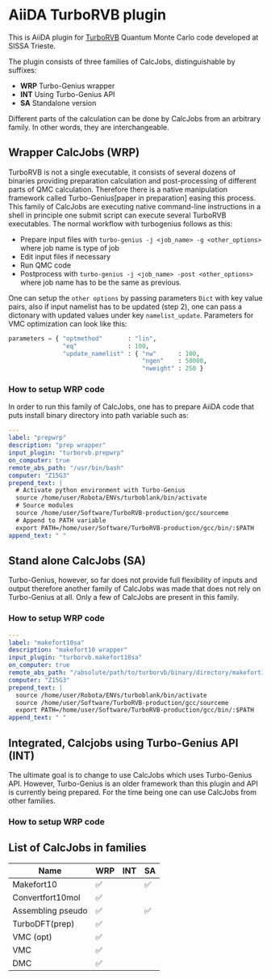 # AiiDA TurboRVB plugin

This is AiiDA plugin for [TurboRVB] Quantum Monte Carlo code developed at SISSA Trieste.

The plugin consists of three families of CalcJobs, distinguishable by suffixes:

 - **WRP** Turbo-Genius wrapper
 - **INT** Using Turbo-Genius API
 - **SA** Standalone version

Different parts of the calculation can be done by CalcJobs from an arbitrary family. In other words, they are interchangeable.

## Wrapper CalcJobs (WRP)

TurboRVB is not a single executable, it consists of several dozens of binaries providing preparation calculation and post-processing of different parts of QMC calculation. Therefore there is a native manipulation framework called Turbo-Genius[paper in preparation] easing this process. This family of CalcJobs are executing native command-line instructions in a shell in principle one submit script can execute several TurboRVB executables. The normal workflow with turbogenius follows as this:

 - Prepare input files with `turbo-genius -j <job_name> -g <other_options>`
   where job name is type of job
 - Edit input files if necessary
 - Run QMC code
 - Postprocess with `turbo-genius -j <job_name> -post <other_options>`
   where job name has to be the same as previous.

One can setup the `other options` by passing parameters `Dict` with key value pairs, also if input namelist has to be updated (step 2), one can pass a dictonary with updated values under key `namelist_update`. Parameters for VMC optimization can look like this:

```python
parameters = { "optmethod"       : "lin",
               "eq"              : 100,
               "update_namelist" : { "nw"      : 100,
                                     "ngen"    : 50000,
                                     "nweight" : 250 }
```



### How to setup WRP code

In order to run this family of CalcJobs, one has to prepare AiiDA code that puts install binary directory into path variable such as:

```yaml
---
label: "prepwrp"
description: "prep wrapper"
input_plugin: "turborvb.prepwrp"
on_computer: true
remote_abs_path: "/usr/bin/bash"
computer: "Z15G3"
prepend_text: |
  # Activate python environment with Turbo-Genius
  source /home/user/Robota/ENVs/turboblank/bin/activate
  # Source modules
  source /home/user/Software/TurboRVB-production/gcc/sourceme
  # Append to PATH variable
  export PATH=/home/user/Software/TurboRVB-production/gcc/bin/:$PATH
append_text: " "

```


## Stand alone CalcJobs (SA)

Turbo-Genius, however, so far does not provide full flexibility of inputs and output therefore another family of CalcJobs was made that does not rely on Turbo-Genius at all. Only a few of CalcJobs are present in this family.

### How to setup WRP code

```yaml
---
label: "makefort10sa"
description: "makefort10 wrapper"
input_plugin: "turborvb.makefort10sa"
on_computer: true
remote_abs_path: "/absolute/path/to/turborvb/binary/directory/makefort10.x"
computer: "Z15G3"
prepend_text: |
  source /home/user/Robota/ENVs/turboblank/bin/activate
  source /home/user/Software/TurboRVB-production/gcc/sourceme
  export PATH=/home/user/Software/TurboRVB-production/gcc/bin/:$PATH
append_text: " "
```

## Integrated, Calcjobs using Turbo-Genius API (INT)

The ultimate goal is to change to use CalcJobs which uses Turbo-Genius API. However, Turbo-Genius is an older framework than this plugin and API is currently being prepared. For the time being one can use CalcJobs from other families.

### How to setup WRP code

## List of CalcJobs in families

Name | WRP | INT | SA |
--- | --- | --- | ---  
Makefort10 | ✅ |  | ✅ |
Convertfort10mol | ✅ |  |  |
Assembling pseudo | ✅ |  | ✅ |
TurboDFT(prep) | ✅ |  |  |
VMC (opt) | ✅ |  |  |
VMC | ✅ |  |  |
DMC | ✅ |  |  |

[TurboRVB]: https://people.sissa.it/~sorella/TurboRVB_Manual/build/html/index.html
